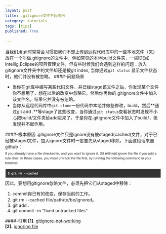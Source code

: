 ```yaml
---
layout: post
title: .gitignore文件不起作用
category: tutorials
tags: [tips]
published: True

---
```


当我们用git时常常会习惯把我们不想上传到远程代码库中的一些本地文件（夹）放在一个叫做\.gitignore的文件中，例如常见的本地build文件夹，一些IDE如Intellig,Eclipse的项目管理文件，但有些时候我们会遇到这样的问题：放入gitignore文件夹中的文件却还是被git index, 当你通过`git status` 显示文件状态时，他们并没有被忽略。<!--more-->
####-问题场景
*  当你在git库中编写某些代码文件，并已经stage该文件之后，你发现某个文件你不想用了，想在以后的改变中忽略它。然后你再你的.gitignore文件中加入该文件名，结果它并没有被忽略。
*  当你从远程代码库中`git clone`一份代码中本地并做些修改，build，然后**通过git add \.**等stage了这些改变，当你通过`git status`查看状态时发现不小心把build/文件夹给add进来了。于是你在\.gitignore文件中加入了build/，但发现并不起作用。

####-根本原因
\.gitignore文件只是ignore没有被staged\(cached\)文件，对于已经被staged文件，加入ignore文件时一定要先从staged移除。下面这段话来自github：
![.gitignore文件不工作](/assets/img/blog/gitignore_not_working.png)
因此，要想用gitignore忽略文件，必须先把它们从staged中移除：

1. commit你已有的改变，保存当前的工作。
2. git rm --cached file/path/to/be/ignored。
3. git add \.
4. git commit -m "fixed untracked files"

####-引用
**[1].** [gitignore-not-working](http://stackoverflow.com/questions/11451535/gitignore-not-working)  
**[2].** [ignoring file](https://help.github.com/articles/ignoring-files/)  
